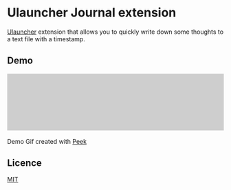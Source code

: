 # Ulauncher Journal extension

[Ulauncher](https://ulauncher.io) extension that allows you to quickly write down some thoughts to a text file with a timestamp.


## Demo

![demo](demo.gif)

Demo Gif created with [Peek](https://github.com/phw/peek)

## Licence

[MIT](LICENSE)